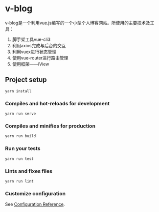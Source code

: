 # v-blog

v-blog是一个利用vue.js编写的一个小型个人博客网站。所使用的主要技术及工具：
1. 脚手架工具vue-cli3
2. 利用axios完成与后台的交互
3. 利用vuex进行状态管理
4. 使用vue-router进行路由管理
5. 使用框架——iView

## Project setup
```
yarn install
```

### Compiles and hot-reloads for development
```
yarn run serve
```

### Compiles and minifies for production
```
yarn run build
```

### Run your tests
```
yarn run test
```

### Lints and fixes files
```
yarn run lint
```

### Customize configuration
See [Configuration Reference](https://cli.vuejs.org/config/).

